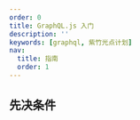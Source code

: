 ```yaml
---
order: 0
title: GraphQL.js 入门
description: ''
keywords: [graphql, 紫竹光点计划]
nav:
  title: 指南
  order: 1
---
```


## 先决条件
